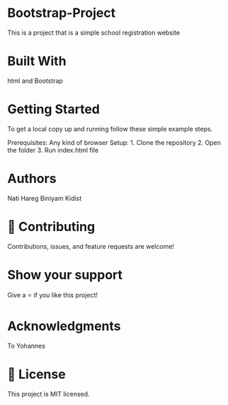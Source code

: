 # Bootstrap-Project
 This is a project that is a simple school registration website

# Built With
html and Bootstrap

# Getting Started
To get a local copy up and running follow these simple example steps.

Prerequisites: Any kind of browser Setup: 1. Clone the repository 2. Open the folder 3. Run index.html file

# Authors
   Nati
   Hareg
   Biniyam
   Kidist


# 🤝 Contributing
Contributions, issues, and feature requests are welcome!

# Show your support
Give a ⭐️ if you like this project!

# Acknowledgments
To Yohannes

# 📝 License
This project is MIT licensed.
